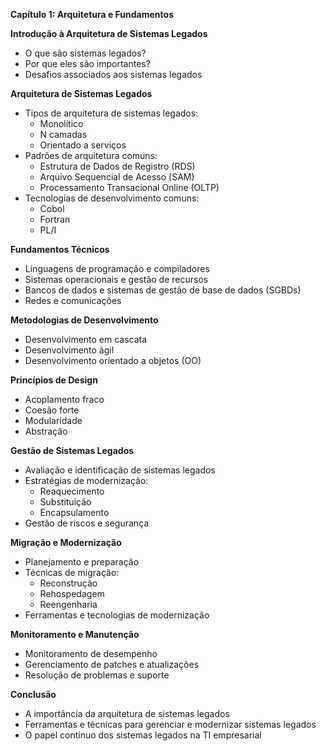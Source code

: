 **Capítulo 1: Arquitetura e Fundamentos**

**Introdução à Arquitetura de Sistemas Legados**

* O que são sistemas legados?
* Por que eles são importantes?
* Desafios associados aos sistemas legados

**Arquitetura de Sistemas Legados**

* Tipos de arquitetura de sistemas legados:
    * Monolítico
    * N camadas
    * Orientado a serviços
* Padrões de arquitetura comuns:
    * Estrutura de Dados de Registro (RDS)
    * Arquivo Sequencial de Acesso (SAM)
    * Processamento Transacional Online (OLTP)
* Tecnologias de desenvolvimento comuns:
    * Cobol
    * Fortran
    * PL/I

**Fundamentos Técnicos**

* Linguagens de programação e compiladores
* Sistemas operacionais e gestão de recursos
* Bancos de dados e sistemas de gestão de base de dados (SGBDs)
* Redes e comunicações

**Metodologias de Desenvolvimento**

* Desenvolvimento em cascata
* Desenvolvimento ágil
* Desenvolvimento orientado a objetos (OO)

**Princípios de Design**

* Acoplamento fraco
* Coesão forte
* Modularidade
* Abstração

**Gestão de Sistemas Legados**

* Avaliação e identificação de sistemas legados
* Estratégias de modernização:
    * Reaquecimento
    * Substituição
    * Encapsulamento
* Gestão de riscos e segurança

**Migração e Modernização**

* Planejamento e preparação
* Técnicas de migração:
    * Reconstrução
    * Rehospedagem
    * Reengenharia
* Ferramentas e tecnologias de modernização

**Monitoramento e Manutenção**

* Monitoramento de desempenho
* Gerenciamento de patches e atualizações
* Resolução de problemas e suporte

**Conclusão**

* A importância da arquitetura de sistemas legados
* Ferramentas e técnicas para gerenciar e modernizar sistemas legados
* O papel contínuo dos sistemas legados na TI empresarial